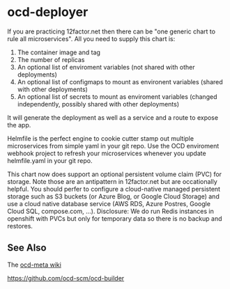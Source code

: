 # ocd-deployer

If you are practicing 12factor.net then there can be "one generic chart to rule all microservices". All you need to supply this chart is: 

 1. The container image and tag
 2. The number of replicas
 3. An optional list of enviroment variables (not shared with other deployments)
 4. An optional list of configmaps to mount as environent variables (shared with other deployments)
 3. An optional list of secrets to mount as enviroment variables (changed independently, possibly shared with other deployments)

It will generate the deployment as well as a service and a route to expose the app. 

Helmfile is the perfect engine to cookie cutter stamp out multiple microservices from simple yaml in your git repo. Use the OCD enviroment webhook project to refresh your microservices whenever you update helmfile.yaml in your git repo. 

This chart now does support an optional persistent volume claim (PVC) for storage. Note those are an antipattern in 12factor.net but 
are occationally helpful. You should perfer to configure a cloud-native managed persistent storage such as S3 buckets (or Azure Blog, or Google Cloud Storage) and use a cloud native database service (AWS RDS, Azure Postres, Google Cloud SQL, compose.com, ...).  Disclosure: We do run Redis instances in openshift with PVCs but only for temporary data so there is no backup and restores. 

## See Also

The [ocd-meta wiki](https://github.com/ocd-scm/ocd-meta/wiki)

https://github.com/ocd-scm/ocd-builder
